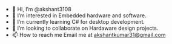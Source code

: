 - 👋 Hi, I’m @akshant3108
- 👀 I’m interested in Embedded hardware and software.
- 🌱 I’m currently learning C# for desktop development.
- 💞️ I’m looking to collaborate on Hardaware design projects.
- 📫 How to reach me Email me at akshantkumar31@gmail.com

<!---
akshant3108/akshant3108 is a ✨ special ✨ repository because its `README.md` (this file) appears on your GitHub profile.
You can click the Preview link to take a look at your changes.
--->
